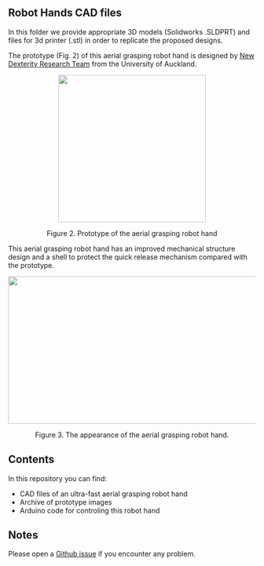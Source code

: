 ## Robot Hands CAD files
In this folder we provide appropriate 3D models (Solidworks .SLDPRT) and files for 3d printer (.stl) in order to replicate the proposed designs. 

The prototype (Fig. 2) of this aerial grasping robot hand is designed by [New Dexterity Research Team](https://www.newdexterity.org/) from the University of Auckland.

<p align="center">
  <img width="300" height="300" src="https://github.com/newdexterity/Aerial-Grasping-Robot-Hands/blob/master/Media/prototype.png">
</p>

<p align="center"> 
  Figure 2. Prototype of the aerial grasping robot hand
</p>                                           

This aerial grasping robot hand has an improved mechanical structure design and a shell to protect the quick release mechanism compared with the prototype.

<p align="center">
  <img width="600" height="300" src="https://github.com/newdexterity/Aerial-Grasping-Robot-Hands/blob/master/Media/aerial_gripper.png">
</p>

<p align="center"> 
  Figure 3. The appearance of the aerial grasping robot hand.
</p>     

## Contents
In this repository you can find:
* CAD files of an ultra-fast aerial grasping robot hand
* Archive of prototype images
* Arduino code for controling this robot hand

## Notes
Please open a [Github issue](https://github.com/newdexterity/Aerial-Grasping-Robot-Hands/issues) if you encounter any problem.
